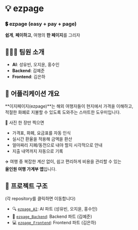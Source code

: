 # 💡 ezpage

### 💲 ezpage (easy + pay + page)  
**쉽게**, **페이하고**, 여행의 **한 페이지**를 그리자



## 🧏🏻‍♀️ 팀원 소개

- **AI**: 성유빈, 오지윤, 홍수인  
- **Backend**: 김예준  
- **Frontend**: 김은하



## 💫 어플리케이션 개요

**이지페이지(ezpage)**는 해외 여행자들이 현지에서 가격을 이해하고,  
적절한 화폐로 지불할 수 있도록 도와주는 스마트한 도우미입니다.

📸 사진 한 장만 찍으면  
- 가격표, 화폐, 요금표를 자동 인식  
- 실시간 환율을 적용해 금액을 환산  
- 얼마짜리 지폐/동전으로 내야 할지 시각적으로 안내  
- 지출 내역까지 자동으로 기록

✈️ 여행 중 복잡한 계산 없이, 쉽고 편리하게 비용을 관리할 수 있는  
**올인원 여행 가계부 앱**입니다.



## 🧩 프로젝트 구조  
(각 repository를 클릭하면 이동합니다)

- 🔍 [`ezpage_AI`](https://github.com/Sungshin-Capstone/ezpage_AI): AI 파트 (성유빈, 오지윤, 홍수인)  
- 🔧 [`ezpage_Backend`](https://github.com/Sungshin-Capstone/ezpage_Backend): Backend 파트 (김예준)  
- 💻 [`ezpage_Frontend`](https://github.com/Sungshin-Capstone/ezpage_Frontend): Frontend 파트 (김은하)
